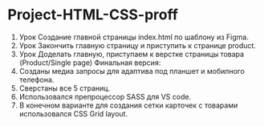 # Project-HTML-CSS-proff
1. Урок
Создание главной страницы index.html по шаблону из Figma. 
2. Урок
Закончить главную страницу и приступить к странице product. 
3. Урок
Доделать главную, приступаем к верстке страницы товара (Product/Single page)
Финальная версия: 
1. Созданы медиа запросы для адаптива под планшет и мобилного телефона. 
2. Сверстаны все 5 страниц. 
3. Использовался препроцессор SASS для VS code. 
4. В конечном варианте для создания сетки карточек с товарами использовался CSS Grid layout. 